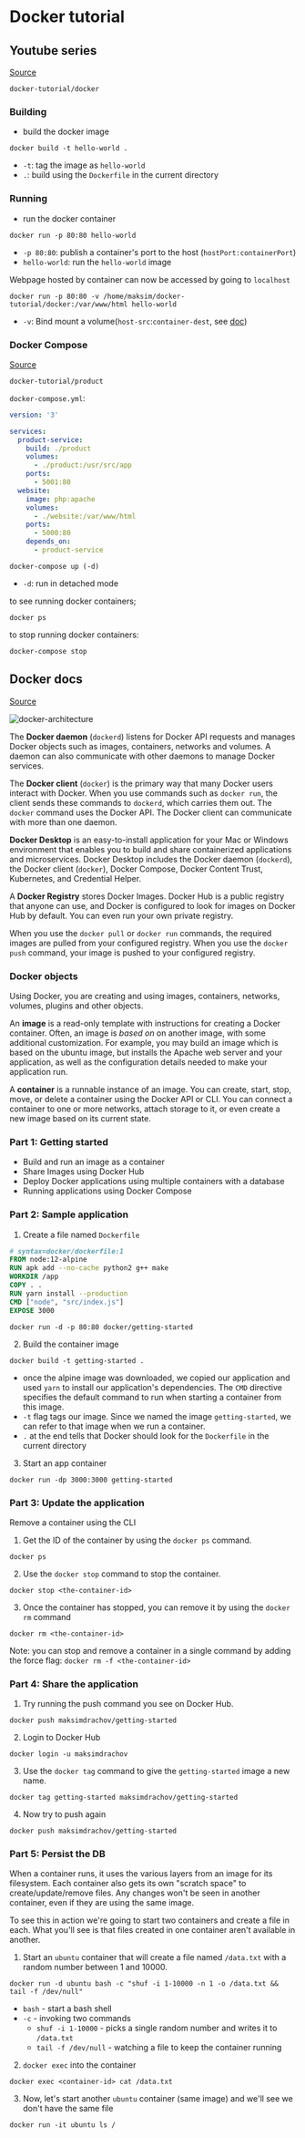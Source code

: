 # Docker tutorial

## Youtube series

[Source](https://www.youtube.com/watch?v=YFl2mCHdv24)

`docker-tutorial/docker`

### Building

- build the docker image

```
docker build -t hello-world .
```

- `-t`: tag the image as `hello-world`
- `.`: build using the `Dockerfile` in the current directory

### Running

- run the docker container

```
docker run -p 80:80 hello-world
```

- `-p 80:80`: publish a container's port to the host (`hostPort:containerPort`)
- `hello-world`: run the `hello-world` image

Webpage hosted by container can now be accessed by going to `localhost`

```
docker run -p 80:80 -v /home/maksim/docker-tutorial/docker:/var/www/html hello-world
```

- `-v`: Bind mount a volume(`host-src`:`container-dest`, see [doc](https://docs.docker.com/engine/reference/run/#volume-shared-filesystems))

### Docker Compose

[Source](https://www.youtube.com/watch?v=Qw9zlE3t8Ko)

`docker-tutorial/product`

`docker-compose.yml`:

```yml
version: '3'

services:
  product-service:
    build: ./product
    volumes:
      - ./product:/usr/src/app
    ports:
      - 5001:80
  website:
    image: php:apache
    volumes:
      - ./website:/var/www/html
    ports:
      - 5000:80
    depends_on:
      - product-service
```

```
docker-compose up (-d)
```

- `-d`: run in detached mode

to see running docker containers;

```
docker ps
```

to stop running docker containers:

```
docker-compose stop
```

## Docker docs

[Source](https://docs.docker.com/get-started/overview/)

![docker-architecture](docker-docs/images/architecture.png)

The **Docker daemon** (`dockerd`) listens for Docker API requests and manages Docker objects such as images, containers, networks and volumes. A daemon can also communicate with other daemons to manage Docker services. 

The **Docker client** (`docker`) is the primary way that many Docker users interact with Docker. When you use commands such as `docker run`, the client sends these commands to `dockerd`, which carries them out. The `docker` command uses the Docker API. The Docker client can communicate with more than one daemon.

**Docker Desktop** is an easy-to-install application for your Mac or Windows environment that enables you to build and share containerized applications and microservices. Docker Desktop includes the Docker daemon (`dockerd`), the Docker client (`docker`), Docker Compose, Docker Content Trust, Kubernetes, and Credential Helper.

A **Docker Registry** stores Docker Images. Docker Hub is a public registry that anyone can use, and Docker is configured to look for images on Docker Hub by default. You can even run your own private registry.

When you use the `docker pull` or `docker run` commands, the required images are pulled from your configured registry. When you use the `docker push` command, your image is pushed to your configured registry.

### Docker objects

Using Docker, you are creating and using images, containers, networks, volumes, plugins and other objects. 

An **image** is a read-only template with instructions for creating a Docker container. Often, an image is _based on_ on another image, with some additional customization. For example, you may build an image which is based on the ubuntu image, but installs the Apache web server and your application, as well as the configuration details needed to make your application run.

A **container** is a runnable instance of an image. You can create, start, stop, move, or delete a container using the Docker API or CLI. You can connect a container to one or more networks, attach storage to it, or even create a new image based on its current state. 

### Part 1: Getting started

- Build and run an image as a container
- Share Images using Docker Hub
- Deploy Docker applications using multiple containers with a database
- Running applications using Docker Compose

### Part 2: Sample application

1. Create a file named `Dockerfile` 

```dockerfile
# syntax=docker/dockerfile:1
FROM node:12-alpine
RUN apk add --no-cache python2 g++ make
WORKDIR /app
COPY . .
RUN yarn install --production
CMD ["node", "src/index.js"]
EXPOSE 3000
```

```
docker run -d -p 80:80 docker/getting-started
```

2. Build the container image 

```
docker build -t getting-started .
```

- once the alpine image was downloaded, we copied our application and used `yarn` to install our application's dependencies. The `CMD` directive specifies the default command to run when starting a container from this image.
- `-t` flag tags our image. Since we named the image `getting-started`, we can refer to that image when we run a container.
- `.` at the end tells that Docker should look for the `Dockerfile` in the current directory

3. Start an app container

```
docker run -dp 3000:3000 getting-started
```

### Part 3: Update the application

Remove a container using the CLI

1. Get the ID of the container by using the `docker ps` command.

```
docker ps
```

2. Use the `docker stop` command to stop the container.

```
docker stop <the-container-id>
```

3. Once the container has stopped, you can remove it by using the `docker rm` command

```
docker rm <the-container-id>
```

Note: you can stop and remove a container in a single command by adding the force flag: `docker rm -f <the-container-id>`

### Part 4: Share the application

1. Try running the push command you see on Docker Hub.

```
docker push maksimdrachov/getting-started
```

2. Login to Docker Hub

```
docker login -u maksimdrachov
```

3. Use the `docker tag` command to give the `getting-started` image a new name.

```
docker tag getting-started maksimdrachov/getting-started
```

4. Now try to push again

```
docker push maksimdrachov/getting-started
```

### Part 5: Persist the DB

When a container runs, it uses the various layers from an image for its filesystem. Each container also gets its own "scratch space" to create/update/remove files. Any changes won't be seen in another container, even if they are using the same image.

To see this in action we're going to start two containers and create a file in each. What you'll see is that files created in one container aren't available in another. 

1. Start an `ubuntu` container that will create a file named `/data.txt` with a random number between 1 and 10000.

```
docker run -d ubuntu bash -c "shuf -i 1-10000 -n 1 -o /data.txt && tail -f /dev/null"
```

- `bash` - start a bash shell
- `-c` - invoking two commands
  - `shuf -i 1-10000` - picks a single random number and writes it to `/data.txt`
  - `tail -f /dev/null` - watching a file to keep the container running

2. `docker exec` into the container

```
docker exec <container-id> cat /data.txt
```

3. Now, let's start another `ubuntu` container (same image) and we'll see we don't have the same file

```
docker run -it ubuntu ls /
```

